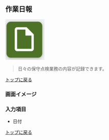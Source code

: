 ## 作業日報
![](../imgs/icons/work_report_icon.png)

> 日々の保守点検業務の内容が記録できます。

[トップに戻る](../index.md)

### 画面イメージ

### 入力項目
- 日付

[トップに戻る](../index.md)